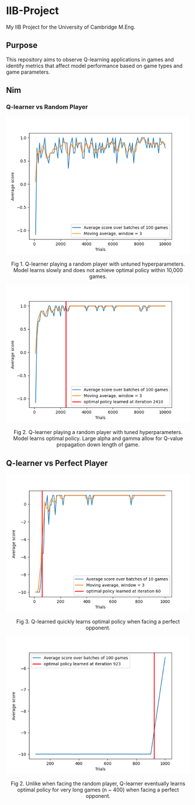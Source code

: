 # IIB-Project
My IIB Project for the University of Cambridge M.Eng.

## Purpose
This repository aims to observe Q-learning applications in games and identify metrics that affect model performance based on game types and game parameters.

## Nim

### Q-learner vs Random Player

<p align="center">
<img src="https://github.com/AryamanReddi99/IIB-Project/blob/master/Images/policy_not_learned.png?raw=true">  
</p>
<p align="center">
Fig 1. Q-learner playing a random player with untuned hyperparameters. Model learns slowly and does not achieve optimal policy within 10,000 games.
</p>

<p align="center">
<img src="https://github.com/AryamanReddi99/IIB-Project/blob/master/Images/policy_learned.png?raw=true">  
</p>
<p align="center">
Fig 2. Q-learner playing a random player with tuned hyperparameters. Model learns optimal policy. Large alpha and gamma allow for Q-value propagation down length of game.
</p>

## Q-learner vs Perfect Player

<p align="center">
<img src="https://github.com/AryamanReddi99/IIB-Project/blob/master/Images/vs_perfect_player_short.png?raw=true">  
</p>
<p align="center">
Fig 3. Q-learned quickly learns optimal policy when facing a perfect opponent.
</p>

<p align="center">
<img src="https://github.com/AryamanReddi99/IIB-Project/blob/master/Images/vs_perfect_player_long.png?raw=true">  
</p>
<p align="center">
Fig 2. Unlike when facing the random player, Q-learner eventually learns optimal policy for very long games (n ~ 400) when facing a perfect opponent.
</p>

